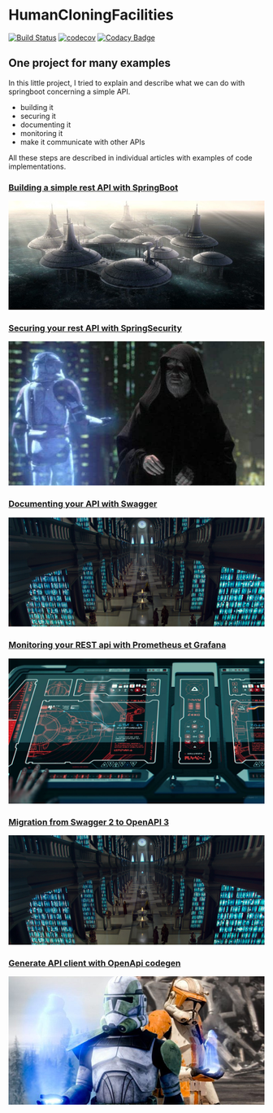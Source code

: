 # HumanCloningFacilities
[![Build Status](https://app.travis-ci.com/ErwanLT/HumanCloningFacilities.svg?branch=develop)](https://app.travis-ci.com/ErwanLT/HumanCloningFacilities)
[![codecov](https://codecov.io/gh/ErwanLT/HumanCloningFacilities/branch/master/graph/badge.svg?token=MZ8ayvsHsv)](https://codecov.io/gh/ErwanLT/HumanCloningFacilities)
[![Codacy Badge](https://app.codacy.com/project/badge/Grade/9cb2b1cdc93841fbb73a439519c641bd)](https://www.codacy.com/gh/ErwanLT/HumanCloningFacilities/dashboard?utm_source=github.com&amp;utm_medium=referral&amp;utm_content=ErwanLT/HumanCloningFacilities&amp;utm_campaign=Badge_Grade)
## One project for many examples
In this little project, I tried to explain and describe what we can do with springboot concerning a simple API.
  - building it
  - securing it
  - documenting it
  - monitoring it
  - make it communicate with other APIs

All these steps are described in individual articles with examples of code implementations.

### [Building a simple rest API with SpringBoot](https://medium.com/javarevisited/building-a-simple-rest-api-with-springboot-3f2e4b123ebb)
[![](img/tipocaCity.png)]()
### [Securing your rest API with SpringSecurity](https://medium.com/javarevisited/securing-your-rest-api-with-springsecurity-8ba440fe7b58)
[![](img/order66.png)]()
### [Documenting your API with Swagger](https://medium.com/javarevisited/documenting-your-api-with-swagger-c27a94104135)
[![](img/archives.png)]()
### [Monitoring your REST api with Prometheus et Grafana](https://medium.com/javarevisited/monitoring-your-rest-api-with-prometheus-et-grafana-6b909a7b0c69)
[![](img/monitor.png)]()
### [Migration from Swagger 2 to OpenAPI 3](https://medium.com/javarevisited/migration-from-swagger-2-to-openapi-3-391f3e97da73)
[![](img/archives.png)]()
### [Generate API client with OpenApi codegen](https://medium.com/javarevisited/generate-api-client-with-openapi-codegen-763e3f2f8703)
[![](img/communicate.png)]()
